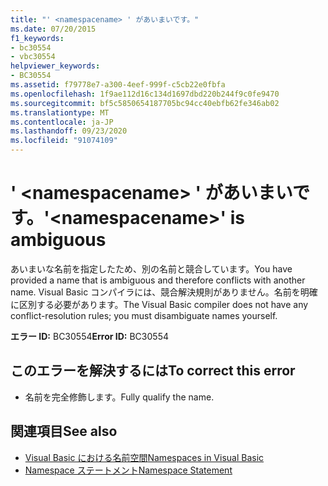 ```yaml
---
title: "' <namespacename> ' があいまいです。"
ms.date: 07/20/2015
f1_keywords:
- bc30554
- vbc30554
helpviewer_keywords:
- BC30554
ms.assetid: f79778e7-a300-4eef-999f-c5cb22e0fbfa
ms.openlocfilehash: 1f9ae112d16c134d1697dbd220b244f9c0fe9470
ms.sourcegitcommit: bf5c5850654187705bc94cc40ebfb62fe346ab02
ms.translationtype: MT
ms.contentlocale: ja-JP
ms.lasthandoff: 09/23/2020
ms.locfileid: "91074109"
---
```

# <a name="namespacename-is-ambiguous"></a><span data-ttu-id="ef37b-102">' \<namespacename> ' があいまいです。</span><span class="sxs-lookup"><span data-stu-id="ef37b-102">'\<namespacename>' is ambiguous</span></span>

<span data-ttu-id="ef37b-103">あいまいな名前を指定したため、別の名前と競合しています。</span><span class="sxs-lookup"><span data-stu-id="ef37b-103">You have provided a name that is ambiguous and therefore conflicts with another name.</span></span> <span data-ttu-id="ef37b-104">Visual Basic コンパイラには、競合解決規則がありません。名前を明確に区別する必要があります。</span><span class="sxs-lookup"><span data-stu-id="ef37b-104">The Visual Basic compiler does not have any conflict-resolution rules; you must disambiguate names yourself.</span></span>  
  
 <span data-ttu-id="ef37b-105">**エラー ID:** BC30554</span><span class="sxs-lookup"><span data-stu-id="ef37b-105">**Error ID:** BC30554</span></span>  
  
## <a name="to-correct-this-error"></a><span data-ttu-id="ef37b-106">このエラーを解決するには</span><span class="sxs-lookup"><span data-stu-id="ef37b-106">To correct this error</span></span>  
  
- <span data-ttu-id="ef37b-107">名前を完全修飾します。</span><span class="sxs-lookup"><span data-stu-id="ef37b-107">Fully qualify the name.</span></span>  
  
## <a name="see-also"></a><span data-ttu-id="ef37b-108">関連項目</span><span class="sxs-lookup"><span data-stu-id="ef37b-108">See also</span></span>

- [<span data-ttu-id="ef37b-109">Visual Basic における名前空間</span><span class="sxs-lookup"><span data-stu-id="ef37b-109">Namespaces in Visual Basic</span></span>](../programming-guide/program-structure/namespaces.md)
- [<span data-ttu-id="ef37b-110">Namespace ステートメント</span><span class="sxs-lookup"><span data-stu-id="ef37b-110">Namespace Statement</span></span>](../language-reference/statements/namespace-statement.md)
